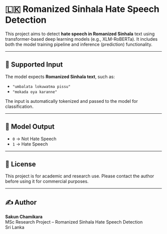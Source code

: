 # 🇱🇰 Romanized Sinhala Hate Speech Detection

This project aims to detect **hate speech in Romanized Sinhala** text using transformer-based deep learning models (e.g., XLM-RoBERTa). It includes both the model training pipeline and inference (prediction) functionality.

---

## 🔡 Supported Input

The model expects **Romanized Sinhala text**, such as:

- `"umbalata lokuwatma pissu"`
- `"mokada oya karanne"`

The input is automatically tokenized and passed to the model for classification.

---

## 🧪 Model Output

- `0` → Not Hate Speech
- `1` → Hate Speech

---

## 📜 License

This project is for academic and research use. Please contact the author before using it for commercial purposes.

---

## ✍️ Author

**Sakun Chamikara**  
MSc Research Project – Romanized Sinhala Hate Speech Detection  
Sri Lanka
